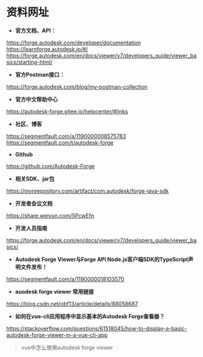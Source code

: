 # 资料网址

* **官方文档、API：**

<https://forge.autodesk.com/developer/documentation>
<https://learnforge.autodesk.io/#/>
<https://forge.autodesk.com/en/docs/viewer/v7/developers_guide/viewer_basics/starting-html/>

* **官方Postman接口：**

<https://forge.autodesk.com/blog/my-postman-collection>

* **官方中文帮助中心**

<https://autodesk-forge.gitee.io/helpcenter/#links>

* **社区、博客**

<https://segmentfault.com/a/1190000008575783>
<https://segmentfault.com/t/autodesk-forge>

* **Github**

<https://github.com/Autodesk-Forge>

* **相关SDK、jar包**

<https://mvnrepository.com/artifact/com.autodesk/forge-java-sdk>

* **开发者会议文档**

<https://share.weiyun.com/5PcwEfn>

* **开发人员指南**

<https://forge.autodesk.com/en/docs/viewer/v7/developers_guide/viewer_basics/>

* **Autodesk Forge Viewer与Forge API Node.js客户端SDK的TypeScript声明文件发布！**

<https://segmentfault.com/a/1190000018103570>

* **auodesk forge viewer 常用链接**

<https://blog.csdn.net/obf13/article/details/88058687>

* **如何在vue-cli应用程序中显示基本的Autodesk Forge查看器？**

<https://stackoverflow.com/questions/61518045/how-to-display-a-basic-autodesk-forge-viewer-in-a-vue-cli-app>

>vue中怎么使用autodesk forge viewer
